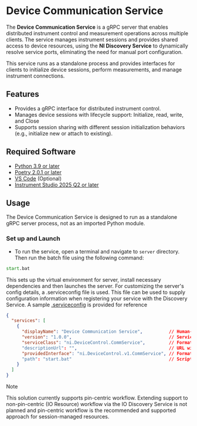 # Device Communication Service

The **Device Communication Service** is a gRPC server that enables distributed instrument control and measurement operations across multiple clients. The service manages instrument sessions and provides shared access to device resources, using the **NI Discovery Service** to dynamically resolve service ports, eliminating the need for manual port configuration.

This service runs as a standalone process and provides interfaces for clients to initialize device sessions, perform measurements, and manage instrument connections.

## Features

- Provides a gRPC interface for distributed instrument control.
- Manages device sessions with lifecycle support: Initialize, read, write, and Close
- Supports session sharing with different session initialization behaviors (e.g., initialize new or attach to existing).

## Required Software

- [Python 3.9 or later](https://www.python.org/downloads/release/python-390/)
- [Poetry 2.0.1 or later](https://python-poetry.org/docs/#installing-with-pipx)
- [VS Code](https://code.visualstudio.com/download) (Optional)
- [Instrument Studio 2025 Q2 or later](https://www.ni.com/en/support/downloads/software-products/download.instrumentstudio.html#564301)

## Usage

The Device Communication Service is designed to run as a standalone gRPC server process, not as an imported Python module.

### Set up and Launch

- To run the service, open a terminal and navigate to `server` directory. Then run the batch file using the following command:

```cmd
start.bat
```

This sets up the virtual environment for server, install necessary dependencies and then launches the server. For customizing the server's config details, a .serviceconfig file is used. This file can be used to supply configuration information when registering your service with the Discovery Service. A sample [.serviceconfig](device_comm_service.serviceconfig) is provided for reference

```json
{
  "services": [
    {
      "displayName": "Device Communication Service",          // Human-readable name for the service                    
      "version": "1.0.0",                                     // Service version
      "serviceClass": "ni.DeviceControl.CommService",         // Format: <organization>.<functionality>.<name>
      "descriptionUrl": "",                                   // URL with additional service documentation (optional)
      "providedInterface": "ni.DeviceControl.v1.CommService", // Format: <organization>.<functionality>.<version>.<name>
      "path": "start.bat"                                     // Script or command to start the service
    }
  ]
}
```

> [!Note]
>
> This solution currently supports pin-centric workflow. Extending support to non-pin-centric (IO Resource) workflow via the IO Discovery Service is not planned and pin-centric workflow is the recommended and supported approach for session-managed resources.